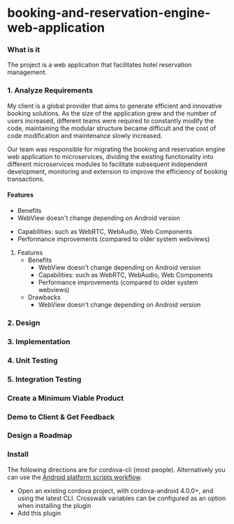 # booking-and-reservation-engine-web-application

### What is it
The project is a web application that facilitates hotel reservation management.

### 1. Analyze Requirements
My client is a global provider that aims to generate efficient and innovative booking solutions. As the size of the application grew and the number of users increased, different teams were required to constantly modify the code, maintaining the modular structure became difficult and the cost of code modification and maintenance slowly increased. 

Our team was responsible for migrating the booking and reservation engine web application to microservices, dividing the existing functionality into different microservices modules to facilitate subsequent independent development, monitoring and extension to improve the efficiency of booking transactions.

#### Features
- Benefits
 - WebView doesn't change depending on Android version
* Capabilities: such as WebRTC, WebAudio, Web Components
* Performance improvements (compared to older system webviews)

1. Features
   -  Benefits
      - WebView doesn't change depending on Android version
      - Capabilities: such as WebRTC, WebAudio, Web Components
      - Performance improvements (compared to older system webviews)
   - Drawbacks
     - WebView doesn't change depending on Android version

### 2. Design
### 3. Implementation
### 4. Unit Testing
### 5. Integration Testing
### Create a Minimum Viable Product
### Demo to Client & Get Feedback
### Design a Roadmap




### Install

The following directions are for cordova-cli (most people).  Alternatively you can use the [Android platform scripts workflow](PlatformScriptsWorkflow.md).

* Open an existing cordova project, with cordova-android 4.0.0+, and using the latest CLI. Crosswalk variables can be configured as an option when installing the plugin
* Add this plugin 
